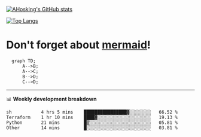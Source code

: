 [![AHosking's GitHub stats](https://github-readme-stats.vercel.app/api?username=ahosking&count_private=true&show_icons=true&theme=onedark&hide_rank=true&include_all_commits=true)](https://github.com/ahosking)

[![Top Langs](https://github-readme-stats.vercel.app/api/top-langs/?username=ahosking&layout=compact&theme=onedark)](https://github.com/ahosking)


# Don't forget about [mermaid](https://github.blog/2022-02-14-include-diagrams-markdown-files-mermaid/)!

```mermaid
  graph TD;
      A-->B;
      A-->C;
      B-->D;
      C-->D;
```
-------

📊 **Weekly development breakdown**

<!--START_SECTION:waka-->

```text
sh           4 hrs 5 mins    ████████████████▓░░░░░░░░   66.52 %
Terraform    1 hr 10 mins    ████▓░░░░░░░░░░░░░░░░░░░░   19.13 %
Python       21 mins         █▒░░░░░░░░░░░░░░░░░░░░░░░   05.81 %
Other        14 mins         █░░░░░░░░░░░░░░░░░░░░░░░░   03.81 %
```

<!--END_SECTION:waka-->
